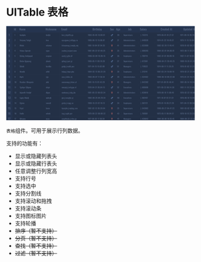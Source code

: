 
# UITable 表格

![table](img/table.png)

`表格`组件。可用于展示行列数据。

支持的功能有：

* 显示或隐藏列表头
* 显示或隐藏行表头
* 任意调整行列宽高
* 支持行号
* 支持选中
* 支持分割线
* 支持滚动和拖拽
* 支持滚动条
* 支持图标图片
* 支持轮播
* <del>排序（暂不支持）</del>
* <del>分页（暂不支持）</del>
* <del>查找（暂不支持）</del>
* <del>过滤（暂不支持）</del>